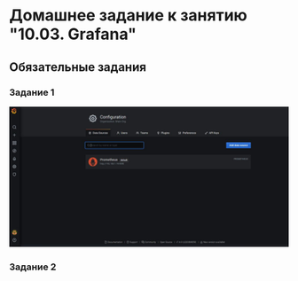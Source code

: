 # Домашнее задание к занятию "10.03. Grafana"


## Обязательные задания

### Задание 1

![prometheus_datasource](prometheus_datasource.JPG)

### Задание 2

